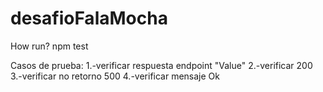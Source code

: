 # desafioFalaMocha

How run?
npm test


Casos de prueba:
1.-verificar respuesta endpoint "Value"
2.-verificar 200
3.-verificar no retorno 500
4.-verificar mensaje Ok
